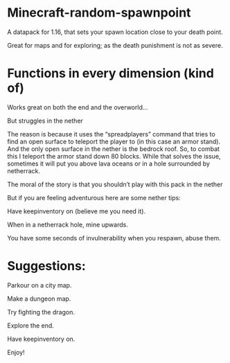 # Minecraft-random-spawnpoint


A datapack for 1.16, that sets your spawn location close to your death point.

Great for maps and for exploring; as the death punishment is not as severe. 

# Functions in every dimension (kind of)

Works great on both the end and the overworld…


But struggles in the nether

The reason is because it uses the “spreadplayers” command that tries to find an open surface to teleport the player to (in this case an armor stand). And the only open surface in the nether is the bedrock roof. So, to combat this I teleport the armor stand down 80 blocks. While that solves the issue, sometimes it will put you above lava oceans or in a hole surrounded by netherrack. 

The moral of the story is that you shouldn’t play with this pack in the nether

But if you are feeling adventurous here are some nether tips:

Have keepinventory on (believe me you need it).

When in a netherrack hole, mine upwards.

You have some seconds of invulnerability when you respawn, abuse them.

# Suggestions:

Parkour on a city map.

Make a dungeon map.

Try fighting the dragon.

Explore the end.

Have keepinventory on.

Enjoy!

